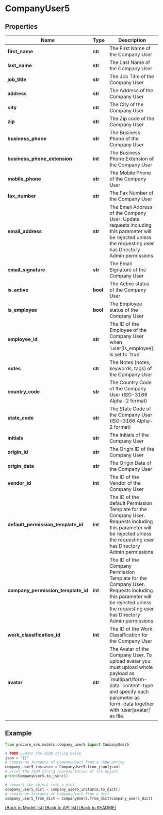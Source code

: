 # CompanyUser5


## Properties

Name | Type | Description | Notes
------------ | ------------- | ------------- | -------------
**first_name** | **str** | The First Name of the Company User | [optional] 
**last_name** | **str** | The Last Name of the Company User | 
**job_title** | **str** | The Job Title of the Company User | [optional] 
**address** | **str** | The Address of the Company User | [optional] 
**city** | **str** | The City of the Company User | [optional] 
**zip** | **str** | The Zip code of the Company User | [optional] 
**business_phone** | **str** | The Business Phone of the Company User | [optional] 
**business_phone_extension** | **int** | The Business Phone Extension of the Company User | [optional] 
**mobile_phone** | **str** | The Mobile Phone of the Company User | [optional] 
**fax_number** | **str** | The Fax Number of the Company User | [optional] 
**email_address** | **str** | The Email Address of the Company User. Update requests including this parameter will be rejected unless the requesting user has Directory Admin permissions | 
**email_signature** | **str** | The Email Signature of the Company User | [optional] 
**is_active** | **bool** | The Active status of the Company User | [optional] 
**is_employee** | **bool** | The Employee status of the Company User | [optional] [default to False]
**employee_id** | **str** | The ID of the Employee of the Company User when &#x60;user[is_employee]&#x60; is set to &#x60;true&#x60; | [optional] 
**notes** | **str** | The Notes (notes, keywords, tags) of the Company User | [optional] 
**country_code** | **str** | The Country Code of the Company User (ISO-3166 Alpha-2 format) | [optional] 
**state_code** | **str** | The State Code of the Company User (ISO-3166 Alpha-2 format) | [optional] 
**initials** | **str** | The Initials of the Company User | [optional] 
**origin_id** | **str** | The Origin ID of the Company User | [optional] 
**origin_data** | **str** | The Origin Data of the Company User | [optional] 
**vendor_id** | **int** | The ID of the Vendor of the Company User | [optional] 
**default_permission_template_id** | **int** | The ID of the default Permission Template for the Company User. Requests including this parameter will be rejected unless the requesting user has Directory Admin permissions | [optional] 
**company_permission_template_id** | **int** | The ID of the Company Permission Template for the Company User. Requests including this parameter will be rejected unless the requesting user has Directory Admin permissions | [optional] 
**work_classification_id** | **int** | The ID of the Work Classification for the Company User | [optional] 
**avatar** | **str** | The Avatar of the Company User. To upload avatar you must upload whole payload as &#x60;multipart/form-data&#x60; content-type and specify each parameter as form-data together with &#x60;user[avatar]&#x60; as file. | [optional] 

## Example

```python
from procore_sdk.models.company_user5 import CompanyUser5

# TODO update the JSON string below
json = "{}"
# create an instance of CompanyUser5 from a JSON string
company_user5_instance = CompanyUser5.from_json(json)
# print the JSON string representation of the object
print(CompanyUser5.to_json())

# convert the object into a dict
company_user5_dict = company_user5_instance.to_dict()
# create an instance of CompanyUser5 from a dict
company_user5_from_dict = CompanyUser5.from_dict(company_user5_dict)
```
[[Back to Model list]](../README.md#documentation-for-models) [[Back to API list]](../README.md#documentation-for-api-endpoints) [[Back to README]](../README.md)


